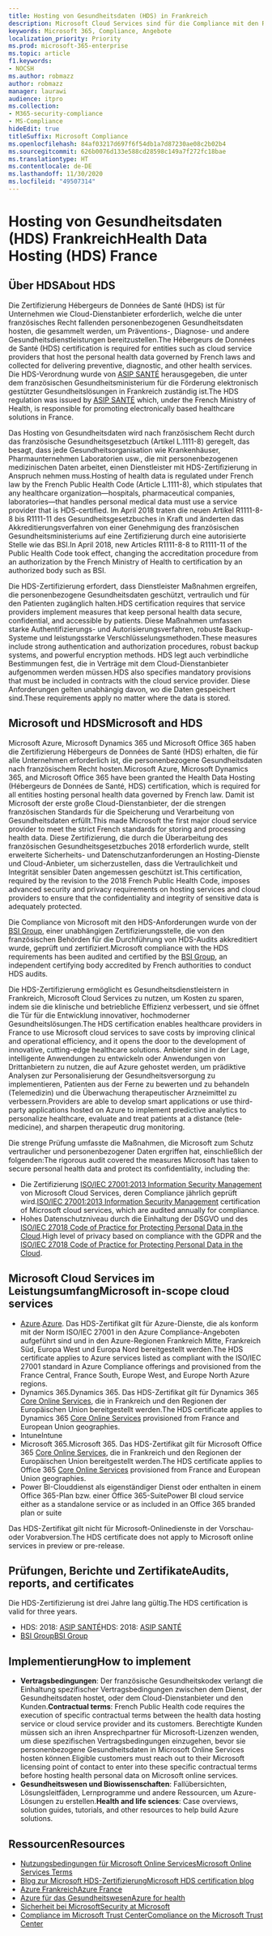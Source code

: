 ```yaml
---
title: Hosting von Gesundheitsdaten (HDS) in Frankreich
description: Microsoft Cloud Services sind für die Compliance mit den Richtlinien für das Hosting von Gesundheitsdaten (Hébergeurs de données de santé) zertifiziert.
keywords: Microsoft 365, Compliance, Angebote
localization_priority: Priority
ms.prod: microsoft-365-enterprise
ms.topic: article
f1.keywords:
- NOCSH
ms.author: robmazz
author: robmazz
manager: laurawi
audience: itpro
ms.collection:
- M365-security-compliance
- MS-Compliance
hideEdit: true
titleSuffix: Microsoft Compliance
ms.openlocfilehash: 84af03217d697f6f54db1a7d87230ae08c2b02b4
ms.sourcegitcommit: 626b0076d133e588cd28598c149a7f272fc18bae
ms.translationtype: HT
ms.contentlocale: de-DE
ms.lasthandoff: 11/30/2020
ms.locfileid: "49507314"
---
```

# <a name="health-data-hosting-hds-france"></a><span data-ttu-id="8f6d7-104">Hosting von Gesundheitsdaten (HDS) Frankreich</span><span class="sxs-lookup"><span data-stu-id="8f6d7-104">Health Data Hosting (HDS) France</span></span>

## <a name="about-hds"></a><span data-ttu-id="8f6d7-105">Über HDS</span><span class="sxs-lookup"><span data-stu-id="8f6d7-105">About HDS</span></span>

<span data-ttu-id="8f6d7-106">Die Zertifizierung Hébergeurs de Données de Santé (HDS) ist für Unternehmen wie Cloud-Dienstanbieter erforderlich, welche die unter französisches Recht fallenden personenbezogenen Gesundheitsdaten hosten, die gesammelt werden, um Präventions-, Diagnose- und andere Gesundheitsdienstleistungen bereitzustellen.</span><span class="sxs-lookup"><span data-stu-id="8f6d7-106">The Hébergeurs de Données de Santé (HDS) certification is required for entities such as cloud service providers that host the personal health data governed by French laws and collected for delivering preventive, diagnostic, and other health services.</span></span> <span data-ttu-id="8f6d7-107">Die HDS-Verordnung wurde von [ASIP SANTÉ](https://esante.gouv.fr/) herausgegeben, die unter dem französischen Gesundheitsministerium für die Förderung elektronisch gestützter Gesundheitslösungen in Frankreich zuständig ist.</span><span class="sxs-lookup"><span data-stu-id="8f6d7-107">The HDS regulation was issued by [ASIP SANTÉ](https://esante.gouv.fr/) which, under the French Ministry of Health, is responsible for promoting electronically based healthcare solutions in France.</span></span>

<span data-ttu-id="8f6d7-108">Das Hosting von Gesundheitsdaten wird nach französischem Recht durch das französische Gesundheitsgesetzbuch (Artikel L.1111-8) geregelt, das besagt, dass jede Gesundheitsorganisation wie Krankenhäuser, Pharmaunternehmen Laboratorien usw., die mit personenbezogenen medizinischen Daten arbeitet, einen Dienstleister mit HDS-Zertifizierung in Anspruch nehmen muss.</span><span class="sxs-lookup"><span data-stu-id="8f6d7-108">Hosting of health data is regulated under French law by the French Public Health Code (Article L.1111-8), which stipulates that any healthcare organization—hospitals, pharmaceutical companies, laboratories—that handles personal medical data must use a service provider that is HDS-certified.</span></span> <span data-ttu-id="8f6d7-109">Im April 2018 traten die neuen Artikel R1111-8-8 bis R1111-11 des Gesundheitsgesetzbuches in Kraft und änderten das Akkreditierungsverfahren von einer Genehmigung des französischen Gesundheitsministeriums auf eine Zertifizierung durch eine autorisierte Stelle wie das BSI.</span><span class="sxs-lookup"><span data-stu-id="8f6d7-109">In April 2018, new Articles R1111-8-8 to R1111-11 of the Public Health Code took effect, changing the accreditation procedure from an authorization by the French Ministry of Health to certification by an authorized body such as BSI.</span></span>

<span data-ttu-id="8f6d7-110">Die HDS-Zertifizierung erfordert, dass Dienstleister Maßnahmen ergreifen, die personenbezogene Gesundheitsdaten geschützt, vertraulich und für den Patienten zugänglich halten.</span><span class="sxs-lookup"><span data-stu-id="8f6d7-110">HDS certification requires that service providers implement measures that keep personal health data secure, confidential, and accessible by patients.</span></span> <span data-ttu-id="8f6d7-111">Diese Maßnahmen umfassen starke Authentifizierungs- und Autorisierungsverfahren, robuste Backup-Systeme und leistungsstarke Verschlüsselungsmethoden.</span><span class="sxs-lookup"><span data-stu-id="8f6d7-111">These measures include strong authentication and authorization procedures, robust backup systems, and powerful encryption methods.</span></span> <span data-ttu-id="8f6d7-112">HDS legt auch verbindliche Bestimmungen fest, die in Verträge mit dem Cloud-Dienstanbieter aufgenommen werden müssen.</span><span class="sxs-lookup"><span data-stu-id="8f6d7-112">HDS also specifies mandatory provisions that must be included in contracts with the cloud service provider.</span></span> <span data-ttu-id="8f6d7-113">Diese Anforderungen gelten unabhängig davon, wo die Daten gespeichert sind.</span><span class="sxs-lookup"><span data-stu-id="8f6d7-113">These requirements apply no matter where the data is stored.</span></span>

## <a name="microsoft-and-hds"></a><span data-ttu-id="8f6d7-114">Microsoft und HDS</span><span class="sxs-lookup"><span data-stu-id="8f6d7-114">Microsoft and HDS</span></span>

<span data-ttu-id="8f6d7-115">Microsoft Azure, Microsoft Dynamics 365 und Microsoft Office 365 haben die Zertifizierung Hébergeurs de Données de Santé (HDS) erhalten, die für alle Unternehmen erforderlich ist, die personenbezogene Gesundheitsdaten nach französischem Recht hosten.</span><span class="sxs-lookup"><span data-stu-id="8f6d7-115">Microsoft Azure, Microsoft Dynamics 365, and Microsoft Office 365 have been granted the Health Data Hosting (Hébergeurs de Données de Santé, HDS) certification, which is required for all entities hosting personal health data governed by French law.</span></span> <span data-ttu-id="8f6d7-116">Damit ist Microsoft der erste große Cloud-Dienstanbieter, der die strengen französischen Standards für die Speicherung und Verarbeitung von Gesundheitsdaten erfüllt.</span><span class="sxs-lookup"><span data-stu-id="8f6d7-116">This made Microsoft the first major cloud service provider to meet the strict French standards for storing and processing health data.</span></span> <span data-ttu-id="8f6d7-117">Diese Zertifizierung, die durch die Überarbeitung des französischen Gesundheitsgesetzbuches 2018 erforderlich wurde, stellt erweiterte Sicherheits- und Datenschutzanforderungen an Hosting-Dienste und Cloud-Anbieter, um sicherzustellen, dass die Vertraulichkeit und Integrität sensibler Daten angemessen geschützt ist.</span><span class="sxs-lookup"><span data-stu-id="8f6d7-117">This certification, required by the revision to the 2018 French Public Health Code, imposes advanced security and privacy requirements on hosting services and cloud providers to ensure that the confidentiality and integrity of sensitive data is adequately protected.</span></span>

<span data-ttu-id="8f6d7-118">Die Compliance von Microsoft mit den HDS-Anforderungen wurde von der [BSI Group](https://www.bsigroup.com/fr-FR/), einer unabhängigen Zertifizierungsstelle, die von den französischen Behörden für die Durchführung von HDS-Audits akkreditiert wurde, geprüft und zertifiziert.</span><span class="sxs-lookup"><span data-stu-id="8f6d7-118">Microsoft compliance with the HDS requirements has been audited and certified by the [BSI Group](https://www.bsigroup.com/fr-FR/), an independent certifying body accredited by French authorities to conduct HDS audits.</span></span>

<span data-ttu-id="8f6d7-119">Die HDS-Zertifizierung ermöglicht es Gesundheitsdienstleistern in Frankreich, Microsoft Cloud Services zu nutzen, um Kosten zu sparen, indem sie die klinische und betriebliche Effizienz verbessert, und sie öffnet die Tür für die Entwicklung innovativer, hochmoderner Gesundheitslösungen.</span><span class="sxs-lookup"><span data-stu-id="8f6d7-119">The HDS certification enables healthcare providers in France to use Microsoft cloud services to save costs by improving clinical and operational efficiency, and it opens the door to the development of innovative, cutting-edge healthcare solutions.</span></span> <span data-ttu-id="8f6d7-120">Anbieter sind in der Lage, intelligente Anwendungen zu entwickeln oder Anwendungen von Drittanbietern zu nutzen, die auf Azure gehostet werden, um prädiktive Analysen zur Personalisierung der Gesundheitsversorgung zu implementieren, Patienten aus der Ferne zu bewerten und zu behandeln (Telemedizin) und die Überwachung therapeutischer Arzneimittel zu verbessern.</span><span class="sxs-lookup"><span data-stu-id="8f6d7-120">Providers are able to develop smart applications or use third-party applications hosted on Azure to implement predictive analytics to personalize healthcare, evaluate and treat patients at a distance (tele-medicine), and sharpen therapeutic drug monitoring.</span></span>

<span data-ttu-id="8f6d7-121">Die strenge Prüfung umfasste die Maßnahmen, die Microsoft zum Schutz vertraulicher und personenbezogener Daten ergriffen hat, einschließlich der folgenden:</span><span class="sxs-lookup"><span data-stu-id="8f6d7-121">The rigorous audit covered the measures Microsoft has taken to secure personal health data and protect its confidentiality, including the:</span></span>

- <span data-ttu-id="8f6d7-122">Die Zertifizierung [ISO/IEC 27001:2013 Information Security Management](offering-iso-27001.md) von Microsoft Cloud Services, deren Compliance jährlich geprüft wird.</span><span class="sxs-lookup"><span data-stu-id="8f6d7-122">[ISO/IEC 27001:2013 Information Security Management](offering-iso-27001.md) certification of Microsoft cloud services, which are audited annually for compliance.</span></span>
- <span data-ttu-id="8f6d7-123">Hohes Datenschutzniveau durch die Einhaltung der DSGVO und des [ISO/IEC 27018 Code of Practice for Protecting Personal Data in the Cloud](offering-iso-27018.md).</span><span class="sxs-lookup"><span data-stu-id="8f6d7-123">High level of privacy based on compliance with the GDPR and the [ISO/IEC 27018 Code of Practice for Protecting Personal Data in the Cloud](offering-iso-27018.md).</span></span>

## <a name="microsoft-in-scope-cloud-services"></a><span data-ttu-id="8f6d7-124">Microsoft Cloud Services im Leistungsumfang</span><span class="sxs-lookup"><span data-stu-id="8f6d7-124">Microsoft in-scope cloud services</span></span>

- <span data-ttu-id="8f6d7-125">[Azure](https://aka.ms/AzureCompliance).</span><span class="sxs-lookup"><span data-stu-id="8f6d7-125">[Azure](https://aka.ms/AzureCompliance).</span></span> <span data-ttu-id="8f6d7-126">Das HDS-Zertifikat gilt für Azure-Dienste, die als konform mit der Norm ISO/IEC 27001 in den Azure Compliance-Angeboten aufgeführt sind und in den Azure-Regionen Frankreich Mitte, Frankreich Süd, Europa West und Europa Nord bereitgestellt werden.</span><span class="sxs-lookup"><span data-stu-id="8f6d7-126">The HDS certificate applies to Azure services listed as compliant with the ISO/IEC 27001 standard in Azure Compliance offerings and provisioned from the France Central, France South, Europe West, and Europe North Azure regions.</span></span>
- <span data-ttu-id="8f6d7-127">Dynamics 365.</span><span class="sxs-lookup"><span data-stu-id="8f6d7-127">Dynamics 365.</span></span> <span data-ttu-id="8f6d7-128">Das HDS-Zertifikat gilt für Dynamics 365 [Core Online Services](https://aka.ms/Online-Services-Terms), die in Frankreich und den Regionen der Europäischen Union bereitgestellt werden.</span><span class="sxs-lookup"><span data-stu-id="8f6d7-128">The HDS certificate applies to Dynamics 365 [Core Online Services](https://aka.ms/Online-Services-Terms) provisioned from France and European Union geographies.</span></span>
- <span data-ttu-id="8f6d7-129">Intune</span><span class="sxs-lookup"><span data-stu-id="8f6d7-129">Intune</span></span>
- <span data-ttu-id="8f6d7-130">Microsoft 365.</span><span class="sxs-lookup"><span data-stu-id="8f6d7-130">Microsoft 365.</span></span> <span data-ttu-id="8f6d7-131">Das HDS-Zertifikat gilt für Microsoft Office 365 [Core Online Services](https://aka.ms/Online-Services-Terms), die in Frankreich und den Regionen der Europäischen Union bereitgestellt werden.</span><span class="sxs-lookup"><span data-stu-id="8f6d7-131">The HDS certificate applies to Office 365 [Core Online Services](https://aka.ms/Online-Services-Terms) provisioned from France and European Union geographies.</span></span>
- <span data-ttu-id="8f6d7-132">Power BI-Clouddienst als eigenständiger Dienst oder enthalten in einem Office 365-Plan bzw. einer Office 365-Suite</span><span class="sxs-lookup"><span data-stu-id="8f6d7-132">Power BI cloud service either as a standalone service or as included in an Office 365 branded plan or suite</span></span>

<span data-ttu-id="8f6d7-133">Das HDS-Zertifikat gilt nicht für Microsoft-Onlinedienste in der Vorschau- oder Vorabversion.</span><span class="sxs-lookup"><span data-stu-id="8f6d7-133">The HDS certificate does not apply to Microsoft online services in preview or pre-release.</span></span>

## <a name="audits-reports-and-certificates"></a><span data-ttu-id="8f6d7-134">Prüfungen, Berichte und Zertifikate</span><span class="sxs-lookup"><span data-stu-id="8f6d7-134">Audits, reports, and certificates</span></span>

<span data-ttu-id="8f6d7-135">Die HDS-Zertifizierung ist drei Jahre lang gültig.</span><span class="sxs-lookup"><span data-stu-id="8f6d7-135">The HDS certification is valid for three years.</span></span>

- <span data-ttu-id="8f6d7-136">HDS: 2018: [ASIP SANTÉ](https://esante.gouv.fr/)</span><span class="sxs-lookup"><span data-stu-id="8f6d7-136">HDS: 2018: [ASIP SANTÉ](https://esante.gouv.fr/)</span></span>
- [<span data-ttu-id="8f6d7-137">BSI Group</span><span class="sxs-lookup"><span data-stu-id="8f6d7-137">BSI Group</span></span>](https://www.bsigroup.com/fr-FR/Nos-services/Certification/Recherche-dans-le-repertoire-des-certificats-et-des-clients/Resultats-de-la-recherche-dans-le-repertoire-des-certificats-et-des-clients/?searchkey=licence%3dHDS%2b701569%26company%3dMicrosoft%2bCorp&licencenumber=HDS%20701569)

## <a name="how-to-implement"></a><span data-ttu-id="8f6d7-138">Implementierung</span><span class="sxs-lookup"><span data-stu-id="8f6d7-138">How to implement</span></span>

- <span data-ttu-id="8f6d7-139">**Vertragsbedingungen**: Der französische Gesundheitskodex verlangt die Einhaltung spezifischer Vertragsbedingungen zwischen dem Dienst, der Gesundheitsdaten hostet, oder dem Cloud-Dienstanbieter und den Kunden.</span><span class="sxs-lookup"><span data-stu-id="8f6d7-139">**Contractual terms**: French Public Health code requires the execution of specific contractual terms between the health data hosting service or cloud service provider and its customers.</span></span> <span data-ttu-id="8f6d7-140">Berechtigte Kunden müssen sich an ihren Ansprechpartner für Microsoft-Lizenzen wenden, um diese spezifischen Vertragsbedingungen einzugehen, bevor sie personenbezogene Gesundheitsdaten in Microsoft Online Services hosten können.</span><span class="sxs-lookup"><span data-stu-id="8f6d7-140">Eligible customers must reach out to their Microsoft licensing point of contact to enter into these specific contractual terms before hosting health personal data on Microsoft online services.</span></span>
- <span data-ttu-id="8f6d7-141">**Gesundheitswesen und Biowissenschaften**: Fallübersichten, Lösungsleitfäden, Lernprogramme und andere Ressourcen, um Azure-Lösungen zu erstellen.</span><span class="sxs-lookup"><span data-stu-id="8f6d7-141">**Health and life sciences**: Case overviews, solution guides, tutorials, and other resources to help build Azure solutions.</span></span>

## <a name="resources"></a><span data-ttu-id="8f6d7-142">Ressourcen</span><span class="sxs-lookup"><span data-stu-id="8f6d7-142">Resources</span></span>

- [<span data-ttu-id="8f6d7-143">Nutzungsbedingungen für Microsoft Online Services</span><span class="sxs-lookup"><span data-stu-id="8f6d7-143">Microsoft Online Services Terms</span></span>](https://aka.ms/Online-Services-Terms)
- [<span data-ttu-id="8f6d7-144">Blog zur Microsoft HDS-Zertifizierung</span><span class="sxs-lookup"><span data-stu-id="8f6d7-144">Microsoft HDS certification blog</span></span>](https://news.microsoft.com/2018/11/06/microsoft-1er-acteur-majeur-du-cloud-public-a-etre-certifie-hebergeur-de-donnees-de-sante-en-france/)
- [<span data-ttu-id="8f6d7-145">Azure Frankreich</span><span class="sxs-lookup"><span data-stu-id="8f6d7-145">Azure France</span></span>](https://azure.microsoft.com/global-infrastructure/france/)
- [<span data-ttu-id="8f6d7-146">Azure für das Gesundheitswesen</span><span class="sxs-lookup"><span data-stu-id="8f6d7-146">Azure for health</span></span>](https://azure.microsoft.com/industries/healthcare/)
- [<span data-ttu-id="8f6d7-147">Sicherheit bei Microsoft</span><span class="sxs-lookup"><span data-stu-id="8f6d7-147">Security at Microsoft</span></span>](https://www.microsoft.com/security)
- [<span data-ttu-id="8f6d7-148">Compliance im Microsoft Trust Center</span><span class="sxs-lookup"><span data-stu-id="8f6d7-148">Compliance on the Microsoft Trust Center</span></span>](https://www.microsoft.com/trust-center/compliance/compliance-overview)
